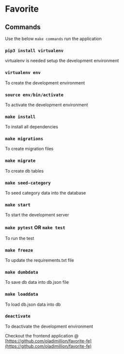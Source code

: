 # Favorite


## Commands
Use the below `make commands` run the application

### `pip3 install virtualenv`
virtualenv is needed setup the development environment

### `virtualenv env`
To create the development environment

### `source env/bin/activate`
To activate the development environment

### `make install`
To install all dependencies

### `make migrations`
To create migration files

### `make migrate`
To create db tables

### `make seed-category`
To seed category data into the database 

### `make start`
To start the development server

### `make pytest` OR `make test`
To run the test

### `make freeze`
To update the requirements.txt file

### `make dumbdata`
To save db data into db.json file

### `make loaddata`
To load db.json data into db

### `deactivate`
To deactivate the development environment

Checkout the frontend application @ [https://github.com/oladimillion/favorite-fe](https://github.com/oladimillion/favorite-fe)
